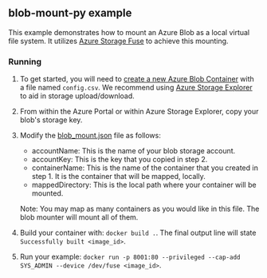 ## blob-mount-py example
This example demonstrates how to mount an Azure Blob as a local virtual file system. It utilizes [Azure Storage Fuse](https://github.com/Azure/azure-storage-fuse) to achieve this mounting.

### Running
1. To get started, you will need to [create a new Azure Blob Container](https://docs.microsoft.com/en-us/azure/storage/blobs/storage-quickstart-blobs-portal) with a file named `config.csv`. We recommend using [Azure Storage Explorer](https://azure.microsoft.com/en-us/features/storage-explorer/) to aid in storage upload/download.
2. From within the Azure Portal or within Azure Storage Explorer, copy your blob's storage key.
3. Modify the [blob_mount.json](./blob_mount.json) file as follows:
    - accountName: This is the name of your blob storage account.
    - accountKey: This is the key that you copied in step 2.
    - containerName: This is the name of the container that you created in step 1. It is the container that will be mapped, locally.
    - mappedDirectory: This is the local path where your container will be mounted.

    Note: You may map as many containers as you would like in this file. The blob mounter will mount all of them.
4. Build your container with: `docker build .`. The final output line will state `Successfully built <image_id>`.
5. Run your example: `docker run -p 8001:80 --privileged --cap-add SYS_ADMIN --device /dev/fuse <image_id>`.
